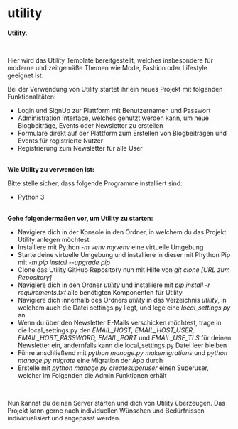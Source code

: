 # utility

<b> Utility. </b>

<br>

Hier wird das Utility Template bereitgestellt, welches insbesondere für moderne und zeitgemäße Themen wie Mode, Fashion oder Lifestyle geeignet ist.

Bei der Verwendung von Utility startet ihr ein neues Projekt mit folgenden Funktionalitäten:
<ul>
<li> Login und SignUp zur Plattform mit Benutzernamen und Passwort </li>
<li> Administration Interface, welches genutzt werden kann, um neue Blogbeiträge, Events oder Newsletter zu erstellen </li>
<li> Formulare direkt auf der Plattform zum Erstellen von Blogbeiträgen und Events für registrierte Nutzer </li>
<li> Registrierung zum Newsletter für alle User </li>
</ul>

<br>
<b> Wie Utility zu verwenden ist: </b>

Bitte stelle sicher, dass folgende Programme installiert sind:
<ul>
  <li> Python 3 </li>
</ul>

<br>
<b>Gehe folgendermaßen vor, um Utility zu starten:</b>
<ul>
  <li> Navigiere dich in der Konsole in den Ordner, in welchem du das Projekt Utility anlegen möchtest </li>
  <li> Installiere mit Python <i> -m venv myvenv</i> eine virtuelle Umgebung </li>
  <li> Starte deine virtuelle Umgebung und installiere in dieser mit Phython Pip mit <i>-m pip install --upgrade pip</i></li>
  <li> Clone das Utility GitHub Repository nun mit Hilfe von <i>git clone [URL zum Repository]</i></li>
  <li> Navigiere dich in den Ordner <i>utility</i> und installiere mit <i> pip install -r requirements.txt </i> alle benötigten Komponenten für Utility </li>
  <li> Navigiere dich innerhalb des Ordners <i>utility</i> in das Verzeichnis <i>utility</i>, in welchem auch die Datei settings.py liegt, und lege eine <i>local_settings.py</i> an </li>
  <li> Wenn du über den Newsletter E-Mails verschicken möchtest, trage in die local_settings.py den <i>EMAIL_HOST, EMAIL_HOST_USER,      EMAIL_HOST_PASSWORD, EMAIL_PORT</i> und <i>EMAIL_USE_TLS</i> für deinen Newsletter ein, andernfalls kann die local_settings.py Datei leer bleiben
  <li> Führe anschließend mit <i>python manage.py makemigrations</i> und <i>python manage.py migrate</i> eine Migration der App durch </li>
  <li> Erstelle mit <i> python manage.py createsuperuser </i> einen Superuser, welcher im Folgenden die Admin Funktionen erhält </li>
</ul>

<br>

Nun kannst du deinen Server starten und dich von Utility überzeugen. Das Projekt kann gerne nach individuellen Wünschen und Bedürfnissen individualisiert und angepasst werden.
